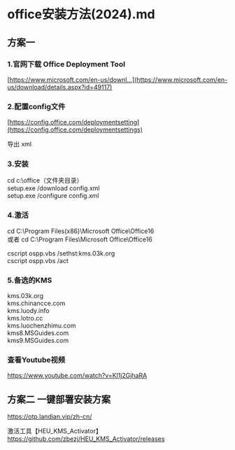 # office安装方法(2024).md

## 方案一 

### 1.官网下载 Office Deployment Tool   
[https://www.microsoft.com/en-us/downl...](https://www.microsoft.com/en-us/download/details.aspx?id=49117)

### 2.配置config文件
[https://config.office.com/deploymentsetting](https://config.office.com/deploymentsettings)  

导出 xml  

### 3.安装

cd c:\office（文件夹目录）  
setup.exe /download config.xml  
setup.exe /configure config.xml  

### 4.激活
cd C:\Program Files(x86)\Microsoft Office\Office16   
或者 cd C:\Program Files\Microsoft Office\Office16  

cscript ospp.vbs /sethst:kms.03k.org   
cscript ospp.vbs /act  

### 5.备选的KMS  
kms.03k.org  
kms.chinancce.com  
kms.luody.info  
kms.lotro.cc  
kms.luochenzhimu.com  
kms8.MSGuides.com  
kms9.MSGuides.com  

### 查看Youtube视频
https://www.youtube.com/watch?v=Kl1j2GjhaRA  


## 方案二 一键部署安装方案
https://otp.landian.vip/zh-cn/

激活工具【HEU_KMS_Activator】  
https://github.com/zbezj/HEU_KMS_Activator/releases  


